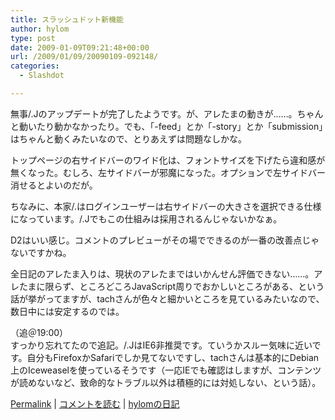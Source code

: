 ```yaml
---
title: スラッシュドット新機能
author: hylom
type: post
date: 2009-01-09T09:21:48+00:00
url: /2009/01/09/20090109-092148/
categories:
  - Slashdot

---
```

無事/.Jのアップデートが完了したようです。が、アレたまの動きが……。ちゃんと動いたり動かなかったり。でも、「-feed」とか「-story」とか「submission」はちゃんと動くみたいなので、とりあえずは問題なしかな。

トップページの右サイドバーのワイド化は、フォントサイズを下げたら違和感が無くなった。むしろ、左サイドバーが邪魔になった。オプションで左サイドバー消せるとよいのだが。

ちなみに、本家/.はログインユーザーは右サイドバーの大きさを選択できる仕様になっています。/.Jでもこの仕組みは採用されるんじゃないかなぁ。

D2はいい感じ。コメントのプレビューがその場でできるのが一番の改善点じゃないですかね。

全日記のアレたま入りは、現状のアレたまではいかんせん評価できない……。アレたまに限らず、ところどころJavaScript周りでおかしいところがある、という話が挙がってますが、tachさんが色々と細かいところを見ているみたいなので、数日中には安定するのでは。

（追＠19:00）     
すっかり忘れてたので追記。/.JはIE6非推奨です。ていうかスルー気味に近いです。自分もFirefoxかSafariでしか見てないですし、tachさんは基本的にDebian上のIceweaselを使っているそうです（一応IEでも確認はしますが、コンテンツが読めないなど、致命的なトラブル以外は積極的には対処しない、という話）。 </br>

  [Permalink][1] |   [コメントを読む][2] |   [hylomの日記][3]

 [1]: http://slashdot.jp/~hylom/journal/463807
 [2]: http://slashdot.jp/~hylom/journal/463807#acomments
 [3]: http://slashdot.jp/~hylom/journal/
